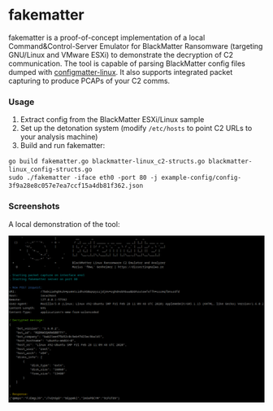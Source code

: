 # fakematter

fakematter is a proof-of-concept implementation of a local Command&Control-Server Emulator for BlackMatter Ransomware (targeting GNU/Linux and VMware ESXi) to demonstrate the decryption of C2 communication. The tool is capable of parsing BlackMatter config files dumped with [configmatter-linux](https://github.com/f0wl/configmatter-linux). It also supports integrated packet capturing to produce PCAPs of your C2 comms.

### Usage 

1. Extract config from the BlackMatter ESXi/Linux sample
2. Set up the detonation system (modify ```/etc/hosts``` to point C2 URLs to your analysis machine)
3. Build and run fakematter:

```shell
go build fakematter.go blackmatter-linux_c2-structs.go blackmatter-linux_config-structs.go
sudo ./fakematter -iface eth0 -port 80 -j example-config/config-3f9a28e8c057e7ea7ccf15a4db81f362.json
```
### Screenshots

A local demonstration of the tool:

![Running the script](img/tool.png)
